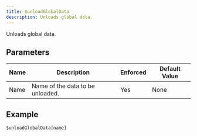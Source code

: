 ```yaml
---
title: $unloadGlobalData
description: Unloads global data.
---
```


Unloads global data.
## Parameters
| Name |           Description            | Enforced | Default Value |
|------|----------------------------------|----------|---------------|
| Name | Name of the data to be unloaded. | Yes      | None          |
## Example
```eats
$unloadGlobalData[name]
```